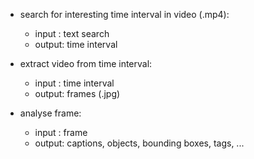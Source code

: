 - search for interesting time interval in video (.mp4):
    - input : text search
    - output: time interval

- extract video from time interval:
    - input : time interval
    - output: frames (.jpg)

- analyse frame:
    - input : frame
    - output: captions, objects, bounding boxes, tags, ...